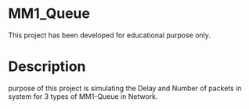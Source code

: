 # MM1_Queue
This project has been developed for educational purpose only. 
# Description
purpose of this project is simulating the Delay and Number of packets in system for 3 types of MM1-Queue in Network.
